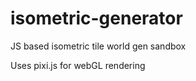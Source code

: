 isometric-generator
===================

JS based isometric tile world gen sandbox

Uses pixi.js for webGL rendering
